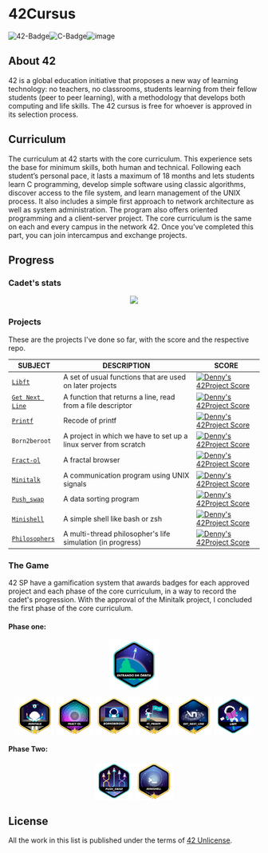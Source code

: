 # 42Cursus

![42-Badge](https://img.shields.io/badge/%C3%89cole-42SP-blue)![C-Badge](https://img.shields.io/badge/Language-C-lightgrey)![image](https://img.shields.io/badge/Language-ShellScript-brightgreen)


## About 42


42 is a global education initiative that proposes a new way of learning technology: no teachers, no classrooms, students learning from their fellow students (peer to peer learning), with a methodology that develops both computing and life skills. The 42 cursus is free for whoever is approved in its selection process. 


## Curriculum


The curriculum at 42 starts with the core curriculum. This experience sets the base for minimum skills, both human and technical. Following each student’s personal pace, it lasts a maximum of 18 months and lets students learn C programming, develop simple software using classic algorithms, discover access to the file system, and learn management of the UNIX process. It also includes a simple first approach to network architecture as well as system administration. The program also offers oriented programming and a client-server project. The core curriculum is the same on each and every campus in the network 42. Once you’ve completed this part, you can join intercampus and exchange projects. 


## Progress

### Cadet's stats

<p align="center">
<a href="https://github.com/JaeSeoKim/badge42">
  <img src="https://badge42.herokuapp.com/api/stats/dpiza?darkmode=true&cursus=42cursus" />
</a>
</p>

### Projects

These are the projects I've done so far, with the score and the respective repo.

| SUBJECT | DESCRIPTION | SCORE |
| --- | --- | --- |
|[`Libft`](https://github.com/dpiza/libft)| A set of usual functions that are used on later projects  | [![Denny's 42Project Score](https://badge42.herokuapp.com/api/project/dpiza/Libft)](https://github.com/JaeSeoKim/badge42) |
|[`Get Next Line`](https://github.com/dpiza/get_next_line)| A function that returns a line, read from a file descriptor| [![Denny's 42Project Score](https://badge42.herokuapp.com/api/project/dpiza/get_next_line)](https://github.com/JaeSeoKim/badge42)|
|[`Printf`](https://github.com/dpiza/ft_printf)|Recode of printf | [![Denny's 42Project Score](https://badge42.herokuapp.com/api/project/dpiza/ft_printf)](https://github.com/JaeSeoKim/badge42)|
|`Born2beroot`|A project in which we have to set up a linux server from scratch | [![Denny's 42Project Score](https://badge42.herokuapp.com/api/project/dpiza/Born2beroot)](https://github.com/JaeSeoKim/badge42)|
|[`Fract-ol`](https://github.com/dpiza/fract-ol)|A fractal browser |[![Denny's 42Project Score](https://badge42.herokuapp.com/api/project/dpiza/fract-ol)](https://github.com/JaeSeoKim/badge42) |
|[`Minitalk`](https://github.com/dpiza/minitalk)| A communication program using UNIX signals| [![Denny's 42Project Score](https://badge42.herokuapp.com/api/project/dpiza/minitalk)](https://github.com/JaeSeoKim/badge42)|
|[`Push_swap`](https://github.com/dpiza/push_swap)| A data sorting program | [![Denny's 42Project Score](https://badge42.herokuapp.com/api/project/dpiza/push_swap)](https://github.com/JaeSeoKim/badge42)|
|[`Minishell`](https://github.com/dpiza/minishell)| A simple shell like bash or zsh| [![Denny's 42Project Score](https://badge42.herokuapp.com/api/project/dpiza/minishell)](https://github.com/JaeSeoKim/badge42)|
|[`Philosophers`](https://github.com/dpiza/philosophers)| A multi-thread philosopher's life simulation (in progress)| [![Denny's 42Project Score](https://badge42.herokuapp.com/api/project/dpiza/Philosophers)](https://github.com/JaeSeoKim/badge42)|


### The Game

42 SP have a gamification system that awards badges for each approved project and each phase of the core curriculum, in a way to record the cadet's progression. With the approval of the Minitalk project, I concluded the first phase of the core curriculum.

#### Phase one:

<p align="center">
<img align="center" width="20%" src="https://github.com/dpiza/resources/blob/master/badges/phase_onee.png?raw=true" />
</p>
<p align="center">
<img align="center" width="15%" src="https://github.com/dpiza/resources/blob/master/badges/minitalkm.png?raw=true" />
<img align="center" width="15%" src="https://github.com/dpiza/resources/blob/master/badges/fractolm.png?raw=true" />
<img align="center" width="15%" src="https://github.com/dpiza/resources/blob/master/badges/born2berootm.png?raw=true" />
<img align="center" width="15%" src="https://github.com/dpiza/resources/blob/master/badges/ft_printfm.png?raw=true" />
<img align="center" width="15%" src="https://github.com/dpiza/resources/blob/master/badges/get_next_linem.png?raw=true" />
<img align="center" width="15%" src="https://github.com/dpiza/resources/blob/master/badges/libfte.png?raw=true" />
</p>

#### Phase Two:

<p align="center">
<img align="center" width="15%" src="https://github.com/dpiza/resources/blob/master/badges/push_swape.png?raw=true" />
<img align="center" width="15%" src="https://github.com/dpiza/resources/blob/master/badges/minishellm.png?raw=true" />
</p>

## License

All the work in this list is published under the terms of [42 Unlicense](https://github.com/gcamerli/42unlicense).